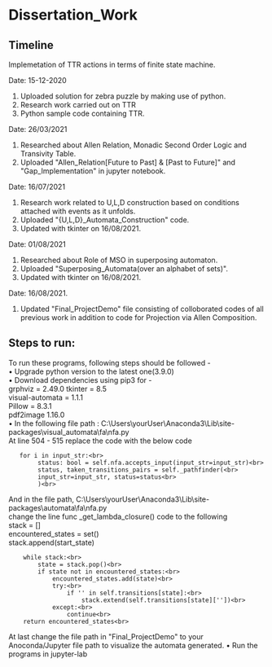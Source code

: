 # Dissertation_Work
## Timeline
Implemetation of TTR actions in terms of finite state machine.

Date: 15-12-2020
1. Uploaded solution for zebra puzzle by making use of python.
3. Research work carried out on TTR 
2. Python sample code containing TTR. 

Date: 26/03/2021
1. Researched about Allen Relation, Monadic Second Order Logic and Transivity Table.
2. Uploaded "Allen_Relation[Future to Past] & [Past to Future]" and "Gap_Implementation" in jupyter notebook.

Date: 16/07/2021
1. Research work related to U,L,D construction based on conditions attached with events as it unfolds.
2. Uploaded "{U,L,D}_Automata_Construction" code.
3. Updated with tkinter on 16/08/2021. 

Date: 01/08/2021
1. Researched about Role of MSO in superposing automaton.
2. Uploaded "Superposing_Automata(over an alphabet of sets)".
3. Updated with tkinter on 16/08/2021.

Date: 16/08/2021.
1. Updated "Final_ProjectDemo" file consisting of colloborated codes of all previous work in addition to code for Projection via Allen Composition.


## Steps to run:

To run these programs, following steps should be followed - <br>
• Upgrade python version to the latest one(3.9.0)<br>
• Download dependencies using pip3 for -<br>
grphviz = 2.49.0
tkinter = 8.5 <br>
visual-automata = 1.1.1 <br>
Pillow = 8.3.1 <br>
pdf2image 1.16.0 <br>
• In the following file path : C:\Users\yourUser\Anaconda3\Lib\site-packages\visual_automata\fa\nfa.py <br>
At line 504 - 515 replace the code with the below code <br>
       
       for i in input_str:<br>
            status: bool = self.nfa.accepts_input(input_str=input_str)<br>
            status, taken_transitions_pairs = self._pathfinder(<br>
            input_str=input_str, status=status<br>
            )<br>    
And in the file path, C:\Users\yourUser\Anaconda3\Lib\site-packages\automata\fa\nfa.py <br>
change the line func _get_lambda_closure()  code to the following <br>
        stack = []<br>
        encountered_states = set()<br>
        stack.append(start_state)<br>

        while stack:<br>
            state = stack.pop()<br>
            if state not in encountered_states:<br>
                encountered_states.add(state)<br>
                try:<br>
                    if '' in self.transitions[state]:<br>
                        stack.extend(self.transitions[state][''])<br>
                except:<br>
                    continue<br>
        return encountered_states<br>
At last change the file path in "Final_ProjectDemo" to your Anoconda/Jupyter file path to visualize the automata generated.
• Run the programs in jupyter-lab
